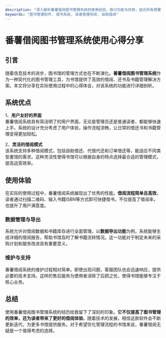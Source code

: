 ```yaml
---
description: "深入解析番薯借阅图书管理系统的使用经验，探讨功能与优势，适合所有想要提高管理效率的书馆。"
keywords: "图书管理软件, 借书系统, 读者管理系统, 自助借阅"
---
```

# 番薯借阅图书管理系统使用心得分享

## 引言
随着信息技术的进步，图书馆的管理方式也在不断演化。**番薯借阅图书管理系统**作为一种现代化的图书管理工具，为书馆提供了高效的借阅、还书及书籍管理解决方案。本文将分享在实际使用过程中的心得体会，对该系统的功能进行详细剖析。

## 系统优点
1、**用户友好的界面**  
番薯借阅系统具有简洁明了的用户界面，无论是管理员还是普通读者，都能够快速上手。系统的设计充分考虑了用户体验，操作流程流畅，让日常的借还书和书籍管理变得更加轻松。

2、**灵活的借阅模式**  
该系统支持多种借阅模式，包括自助借还、代借代还和订单借还等，能适应不同类型書馆的需求。这种灵活性使得书馆可以根据自身的特点选择最合适的管理模式，提高运营效率。

## 使用体验
在实际的使用过程中，番薯借阅系统展现出了优秀的性能。**借阅流程简单且高效**，读者通过扫描二维码、输入书籍ISBN等方式即可快捷借书。不仅提高了借阅率，也提升了用户满意度。

### 数据管理与导出
系统允许对借阅数据和书籍库存进行全面管理。以**数据导出功能**为例，系统能够生成详细的借阅报告，帮助书馆及时了解书籍流转情况。这一功能对于制定未来的采购计划和服务改进具有重要意义。

### 维护与支持
番薯借阅系统的维护过程相对简单。即使出现问题，客服团队也会迅速响应，提供必要的技术支持。这样的售后服务为使用者消除了后顾之忧，使得书馆能够专注于核心业务。

## 总结
使用番薯借阅图书管理系统的经历给我留下了深刻的印象。**它不仅提高了图书管理的效率，还为读者带来了更好的借阅体验**。随着技术的发展，相信这款软件会不断更新迭代，为更多书馆提供服务。对于希望优化管理流程的书馆来说，番薯借阅无疑是一个值得考虑的选择。

